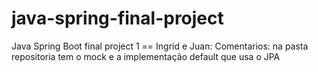 # java-spring-final-project
Java Spring Boot final project
1 == Ingrid e Juan:
    Comentarios: na pasta repositoria tem o mock e a implementação default que usa o JPA